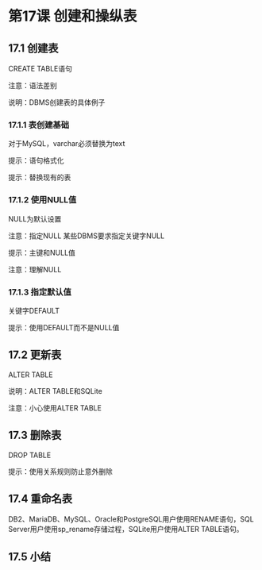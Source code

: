 # 第17课 创建和操纵表

## 17.1 创建表

CREATE TABLE语句

注意：语法差别

说明：DBMS创建表的具体例子

### 17.1.1 表创建基础

对于MySQL，varchar必须替换为text

提示：语句格式化

提示：替换现有的表

### 17.1.2 使用NULL值

NULL为默认设置

注意：指定NULL	某些DBMS要求指定关键字NULL

提示：主键和NULL值

注意：理解NULL

### 17.1.3 指定默认值

关键字DEFAULT

提示：使用DEFAULT而不是NULL值

## 17.2 更新表

ALTER TABLE

说明：ALTER TABLE和SQLite

注意：小心使用ALTER TABLE

## 17.3 删除表

DROP TABLE

提示：使用关系规则防止意外删除

## 17.4 重命名表

DB2、MariaDB、MySQL、Oracle和PostgreSQL用户使用RENAME语句，SQL Server用户使用sp_rename存储过程，SQLite用户使用ALTER TABLE语句。

## 17.5 小结